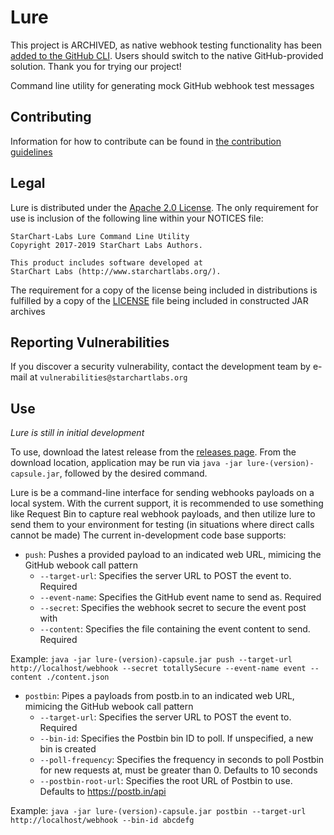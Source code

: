 # Lure

This project is ARCHIVED, as native webhook testing functionality has been [added to the GitHub CLI](https://docs.github.com/en/webhooks/testing-and-troubleshooting-webhooks/using-the-github-cli-to-forward-webhooks-for-testing). Users should switch to the native GitHub-provided solution. Thank you for trying our project!

Command line utility for generating mock GitHub webhook test messages

## Contributing

Information for how to contribute can be found in [the contribution guidelines](./docs/CONTRIBUTING.md)

## Legal

Lure is distributed under the [Apache 2.0 License](https://www.apache.org/licenses/LICENSE-2.0). The only requirement for use is inclusion of the following line within your NOTICES file:

```
StarChart-Labs Lure Command Line Utility
Copyright 2017-2019 StarChart Labs Authors.

This product includes software developed at
StarChart Labs (http://www.starchartlabs.org/).
```

The requirement for a copy of the license being included in distributions is fulfilled by a copy of the [LICENSE](./LICENSE) file being included in constructed JAR archives


## Reporting Vulnerabilities

If you discover a security vulnerability, contact the development team by e-mail at `vulnerabilities@starchartlabs.org`

## Use

*Lure is still in initial development*

To use, download the latest release from the [releases page](https://github.com/StarChart-Labs/lure/releases). From the download location, application may be run via `java -jar lure-(version)-capsule.jar`, followed by the desired command.

Lure is be a command-line interface for sending webhooks payloads on a local system. With the current support, it is recommended to use something like Request Bin to capture real webhook payloads, and then utilize lure to send them to your environment for testing (in situations where direct calls cannot be made)
The current in-development code base supports:

- `push`: Pushes a provided payload to an indicated web URL, mimicing the GitHub webook call pattern
  - `--target-url`: Specifies the server URL to POST the event to. Required
  - `--event-name`: Specifies the GitHub event name to send as. Required
  - `--secret`: Specifies the webhook secret to secure the event post with
  - `--content`: Specifies the file containing the event content to send. Required
  
Example: `java -jar lure-(version)-capsule.jar push --target-url http://localhost/webhook --secret totallySecure --event-name event --content ./content.json`

- `postbin`: Pipes a payloads from postb.in to an indicated web URL, mimicing the GitHub webook call pattern
  - `--target-url`: Specifies the server URL to POST the event to. Required
  - `--bin-id`: Specifies the Postbin bin ID to poll. If unspecified, a new bin is created
  - `--poll-frequency`: Specifies the frequency in seconds to poll Postbin for new requests at, must be greater than 0. Defaults to 10 seconds
  - `--postbin-root-url`: Specifies the root URL of Postbin to use. Defaults to https://postb.in/api
  
Example: `java -jar lure-(version)-capsule.jar postbin --target-url http://localhost/webhook --bin-id abcdefg`

 
